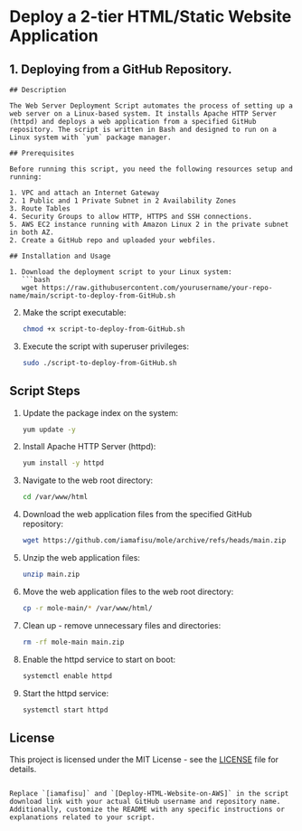# Deploy a 2-tier HTML/Static Website Application

## 1. Deploying from a GitHub Repository.

```
## Description

The Web Server Deployment Script automates the process of setting up a web server on a Linux-based system. It installs Apache HTTP Server (httpd) and deploys a web application from a specified GitHub repository. The script is written in Bash and designed to run on a Linux system with `yum` package manager.

## Prerequisites

Before running this script, you need the following resources setup and running:

1. VPC and attach an Internet Gateway
2. 1 Public and 1 Private Subnet in 2 Availability Zones
3. Route Tables
4. Security Groups to allow HTTP, HTTPS and SSH connections.
5. AWS EC2 instance running with Amazon Linux 2 in the private subnet in both AZ.
2. Create a GitHub repo and uploaded your webfiles.

## Installation and Usage

1. Download the deployment script to your Linux system:
   ```bash
   wget https://raw.githubusercontent.com/yourusername/your-repo-name/main/script-to-deploy-from-GitHub.sh
   ```

2. Make the script executable:
   ```bash
   chmod +x script-to-deploy-from-GitHub.sh
   ```

3. Execute the script with superuser privileges:
   ```bash
   sudo ./script-to-deploy-from-GitHub.sh
   ```

## Script Steps

1. Update the package index on the system:
   ```bash
   yum update -y
   ```

2. Install Apache HTTP Server (httpd):
   ```bash
   yum install -y httpd
   ```

3. Navigate to the web root directory:
   ```bash
   cd /var/www/html
   ```

4. Download the web application files from the specified GitHub repository:
   ```bash
   wget https://github.com/iamafisu/mole/archive/refs/heads/main.zip
   ```

5. Unzip the web application files:
   ```bash
   unzip main.zip
   ```

6. Move the web application files to the web root directory:
   ```bash
   cp -r mole-main/* /var/www/html/
   ```

7. Clean up - remove unnecessary files and directories:
   ```bash
   rm -rf mole-main main.zip
   ```

8. Enable the httpd service to start on boot:
   ```bash
   systemctl enable httpd
   ```

9. Start the httpd service:
   ```bash
   systemctl start httpd
   ```

## License

This project is licensed under the MIT License - see the [LICENSE](LICENSE) file for details.
```

Replace `[iamafisu]` and `[Deploy-HTML-Website-on-AWS]` in the script download link with your actual GitHub username and repository name. Additionally, customize the README with any specific instructions or explanations related to your script.
